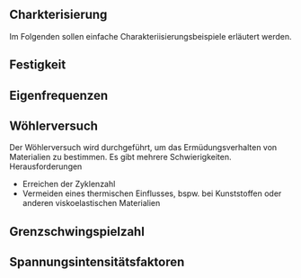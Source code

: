 ## Charkterisierung 
Im Folgenden sollen einfache Charakteriisierungsbeispiele erläutert werden.



##

## Festigkeit

## Eigenfrequenzen

## Wöhlerversuch
Der Wöhlerversuch wird durchgeführt, um das Ermüdungsverhalten von Materialien zu bestimmen. Es gibt mehrere Schwierigkeiten. 
Herausforderungen
- Erreichen der Zyklenzahl
- Vermeiden eines thermischen Einflusses, bspw. bei Kunststoffen oder anderen viskoelastischen Materialien


## Grenzschwingspielzahl

## Spannungsintensitätsfaktoren